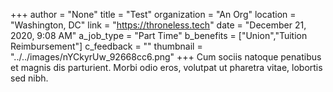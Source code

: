 +++
author = "None"
title = "Test"
organization = "An Org"
location = "Washington, DC"
link = "https://throneless.tech"
date = "December 21, 2020, 9:08 AM"
a_job_type = "Part Time"
b_benefits = ["Union","Tuition Reimbursement"]
c_feedback = ""
thumbnail = "../../images/nYCkyrUw_92668cc6.png"
+++
Cum sociis natoque penatibus et magnis dis parturient. Morbi odio eros, volutpat ut pharetra vitae, lobortis sed nibh.